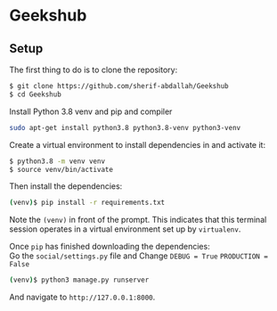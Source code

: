 # Geekshub

## Setup

The first thing to do is to clone the repository:

```sh
$ git clone https://github.com/sherif-abdallah/Geekshub
$ cd Geekshub
```
Install Python 3.8 venv and pip and compiler

```sh
sudo apt-get install python3.8 python3.8-venv python3-venv
```

Create a virtual environment to install dependencies in and activate it:

```sh
$ python3.8 -m venv venv
$ source venv/bin/activate
```

Then install the dependencies:

```sh
(venv)$ pip install -r requirements.txt
```
Note the `(venv)` in front of the prompt. This indicates that this terminal
session operates in a virtual environment set up by `virtualenv`.

Once `pip` has finished downloading the dependencies: <br>
Go the `social/settings.py` file and Change  `DEBUG = True` `PRODUCTION = False`

```sh
(venv)$ python3 manage.py runserver
```
And navigate to `http://127.0.0.1:8000`.
